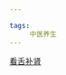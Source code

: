```yaml
---

tags: 
     中医养生
---   
```

[看舌补肾](https://www.canva.cn/design/DAGqYrB5D3A/sNhr4zluCoj1OHv3arkOrA/watch?utm_content=DAGqYrB5D3A&utm_campaign=designshare&utm_medium=link2&utm_source=uniquelinks&utlId=h9286f8e988)
